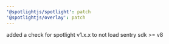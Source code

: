 ```yaml
---
'@spotlightjs/spotlight': patch
'@spotlightjs/overlay': patch
---
```


added a check for spotlight v1.x.x to not load sentry sdk >= v8
